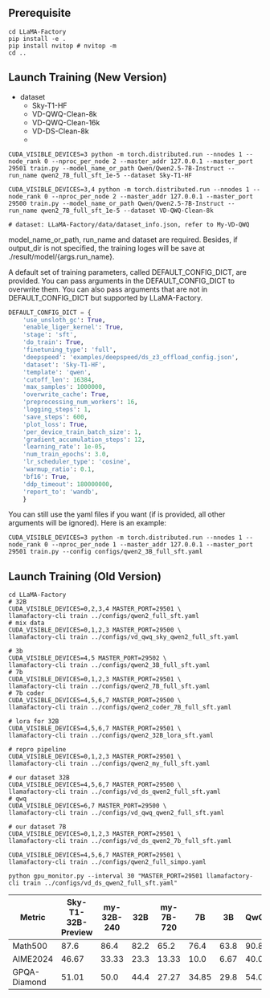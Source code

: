 ## Prerequisite
```shell
cd LLaMA-Factory
pip install -e .
pip install nvitop # nvitop -m
cd ..
```
## Launch Training (New Version)
- dataset
  - Sky-T1-HF
  - VD-QWQ-Clean-8k
  - VD-QWQ-Clean-16k
  - VD-DS-Clean-8k
  - 
```shell
CUDA_VISIBLE_DEVICES=3 python -m torch.distributed.run --nnodes 1 --node_rank 0 --nproc_per_node 2 --master_addr 127.0.0.1 --master_port 29501 train.py --model_name_or_path Qwen/Qwen2.5-7B-Instruct --run_name qwen2_7B_full_sft_1e-5 --dataset Sky-T1-HF

CUDA_VISIBLE_DEVICES=3,4 python -m torch.distributed.run --nnodes 1 --node_rank 0 --nproc_per_node 2 --master_addr 127.0.0.1 --master_port 29500 train.py --model_name_or_path Qwen/Qwen2.5-7B-Instruct --run_name qwen2_7B_full_sft_1e-5 --dataset VD-QWQ-Clean-8k

# dataset: LLaMA-Factory/data/dataset_info.json, refer to My-VD-QWQ
```
model_name_or_path, run_name and dataset are required. Besides, if output_dir is not specified, the training loges will be save at ./result/model/{args.run_name}.

A default set of training parameters, called DEFAULT_CONFIG_DICT, are provided. You can pass arguments in the DEFAULT_CONFIG_DICT to overwrite them. You can also pass arguments that are not in DEFAULT_CONFIG_DICT but supported by LLaMA-Factory.

```python
DEFAULT_CONFIG_DICT = {
    'use_unsloth_gc': True, 
    'enable_liger_kernel': True, 
    'stage': 'sft', 
    'do_train': True, 
    'finetuning_type': 'full', 
    'deepspeed': 'examples/deepspeed/ds_z3_offload_config.json', 
    'dataset': 'Sky-T1-HF', 
    'template': 'qwen', 
    'cutoff_len': 16384, 
    'max_samples': 1000000, 
    'overwrite_cache': True, 
    'preprocessing_num_workers': 16, 
    'logging_steps': 1, 
    'save_steps': 600, 
    'plot_loss': True, 
    'per_device_train_batch_size': 1, 
    'gradient_accumulation_steps': 12, 
    'learning_rate': 1e-05, 
    'num_train_epochs': 3.0, 
    'lr_scheduler_type': 'cosine', 
    'warmup_ratio': 0.1, 
    'bf16': True, 
    'ddp_timeout': 180000000, 
    'report_to': 'wandb', 
    }
```

You can still use the yaml files if you want (if is provided, all other arguments will be ignored). Here is an example:
```shell
CUDA_VISIBLE_DEVICES=3 python -m torch.distributed.run --nnodes 1 --node_rank 0 --nproc_per_node 1 --master_addr 127.0.0.1 --master_port 29501 train.py --config configs/qwen2_3B_full_sft.yaml
```

## Launch Training (Old Version)
```shell
cd LLaMA-Factory
# 32B
CUDA_VISIBLE_DEVICES=0,2,3,4 MASTER_PORT=29501 \
llamafactory-cli train ../configs/qwen2_full_sft.yaml
# mix data
CUDA_VISIBLE_DEVICES=0,1,2,3 MASTER_PORT=29500 \
llamafactory-cli train ../configs/vd_qwq_sky_qwen2_full_sft.yaml

# 3b
CUDA_VISIBLE_DEVICES=4,5 MASTER_PORT=29502 \
llamafactory-cli train ../configs/qwen2_3B_full_sft.yaml
# 7b
CUDA_VISIBLE_DEVICES=0,1,2,3 MASTER_PORT=29501 \
llamafactory-cli train ../configs/qwen2_7B_full_sft.yaml
# 7b coder
CUDA_VISIBLE_DEVICES=4,5,6,7 MASTER_PORT=29500 \
llamafactory-cli train ../configs/qwen2_coder_7B_full_sft.yaml

# lora for 32B
CUDA_VISIBLE_DEVICES=4,5,6,7 MASTER_PORT=29501 \
llamafactory-cli train ../configs/qwen2_32B_lora_sft.yaml

# repro pipeline
CUDA_VISIBLE_DEVICES=0,1,2,3 MASTER_PORT=29501 \
llamafactory-cli train ../configs/qwen2_my_full_sft.yaml

# our dataset 32B
CUDA_VISIBLE_DEVICES=4,5,6,7 MASTER_PORT=29500 \
llamafactory-cli train ../configs/vd_ds_qwen2_full_sft.yaml
# qwq
CUDA_VISIBLE_DEVICES=6,7 MASTER_PORT=29500 \
llamafactory-cli train ../configs/vd_qwq_qwen2_full_sft.yaml

# our dataset 7B
CUDA_VISIBLE_DEVICES=0,1,2,3 MASTER_PORT=29501 \
llamafactory-cli train ../configs/vd_ds_qwen2_7b_full_sft.yaml

CUDA_VISIBLE_DEVICES=4,5,6,7 MASTER_PORT=29501 \
llamafactory-cli train ../configs/qwen2_full_simpo.yaml

python gpu_monitor.py --interval 30 "MASTER_PORT=29501 llamafactory-cli train ../configs/vd_ds_qwen2_full_sft.yaml"
```


| Metric       | Sky-T1-32B-Preview | my-32B-240 | 32B  | my-7B-720 | 7B    | 3B   | QwQ  | ds-r1 | o1-preview |
|--------------|--------------------|------------|------|-----------|-------|------|------|-------|------------|
| Math500      | 87.6               | 86.4       | 82.2 | 65.2      | 76.4  | 63.8 | 90.8 |       | 81.4       |
| AIME2024     | 46.67              | 33.33      | 23.3 | 13.33     | 10.0  | 6.67 | 40.0 |       | 40.0       |
| GPQA-Diamond | 51.01              | 50.0       | 44.4 | 27.27     | 34.85 | 29.8 | 54.0 |       | 75.2       |